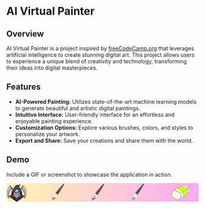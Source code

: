 # AI Virtual Painter

## Overview

AI Virtual Painter is a project inspired by [freeCodeCamp.org](https://www.freecodecamp.org/) that leverages artificial intelligence to create stunning digital art. This project allows users to experience a unique blend of creativity and technology, transforming their ideas into digital masterpieces.

## Features

- **AI-Powered Painting:** Utilizes state-of-the-art machine learning models to generate beautiful and artistic digital paintings.
- **Intuitive Interface:** User-friendly interface for an effortless and enjoyable painting experience.
- **Customization Options:** Explore various brushes, colors, and styles to personalize your artwork.
- **Export and Share:** Save your creations and share them with the world.

## Demo

Include a GIF or screenshot to showcase the application in action.

![AI Virtual Painter Demo](visionLAYOUT.gif)
